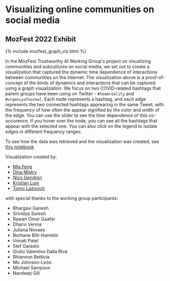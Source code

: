 # Visualizing online communities on social media
## MozFest 2022 Exhibit

{% include mozfest_graph_viz.html %}

In the MozFest Trustworthy AI Working Group's project on visualizing communities and subcultures on social media, we set out to create a visualization that captured the dynamic time dependence of interactions between communities on the Internet. The visualization above is a proof-of-concept of the kinds of dynamics and interactions that can be captured using a graph visualization. We focus on two COVID-related hashtags that parent groups have been using on Twitter - `#teamreality` and `#urgencyofnormal`. Each node represents a hashtag, and each edge represents the two connected hashtags apprearing in the same Tweet, with the frequency of how often the appear signified by the color and width of the edge. You can use the slider to see the time dependence of this co-occurence. If you hover over the node, you can see all the hashtags that appear with the selected one. You can also click on the legend to isolate edges in different frequency ranges.

To see how the data was retrieved and the visualization was created, see [this notebook](https://github.com/twitterdev/hashtag-graph-viz/blob/main/notebooks/hashtag_graph_example_from_tweets.ipynb)


Visualization created by:
- [Mia Feng](https://twitter.com/mia_mifeng)
- [Dina Mistry](https://twitter.com/dinacmistry)
- [Nico Gendron](https://twitter.com/nico_gendron)
- [Kristian Lum](https://twitter.com/KLdivergence)
- [Tomo Lazovich](https://twitter.com/laughsovich)

with special thanks to the working group participants:
- Bhargavi Ganesh
- Srividya Suresh
- Rawan Omar Gaafar
- Dharvi Verma
- Juliana Novaes
- Borhane Blili-Hamelin
- Unnati Patel
- Stef Garasto
- Giulio Valentino Dalla Riva
- Rhiannon Bettivia
- Mo Johnson-León
- Michael Sampson
- Navdeep Gill
